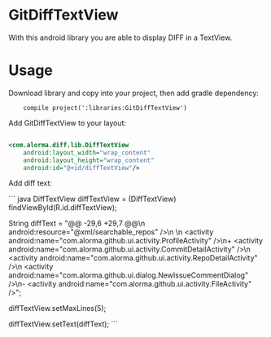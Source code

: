# GitDiffTextView #

With this android library you are able to display DIFF in a TextView.

Usage 
========

Download library and copy into your project, then add gradle dependency:

``` grovy
    compile project(':libraries:GitDiffTextView')
```

Add GitDiffTextView to your layout: 

``` xml

<com.alorma.diff.lib.DiffTextView
    android:layout_width="wrap_content"
    android:layout_height="wrap_content"
    android:id="@+id/diffTextView"/>

```

Add diff text:

´´´ java
DiffTextView diffTextView = (DiffTextView) findViewById(R.id.diffTextView);

String diffText = "@@ -29,6 +29,7 @@\n                 android:resource=\"@xml/searchable_repos\" />\n         </activity>\n         <activity android:name=\"com.alorma.github.ui.activity.ProfileActivity\" />\n+        <activity android:name=\"com.alorma.github.ui.activity.CommitDetailActivity\" />\n         <activity android:name=\"com.alorma.github.ui.activity.RepoDetailActivity\" />\n         <activity android:name=\"com.alorma.github.ui.dialog.NewIssueCommentDialog\" />\n-         <activity android:name=\"com.alorma.github.ui.activity.FileActivity\" />";

diffTextView.setMaxLines(5);

diffTextView.setText(diffText);
´´´